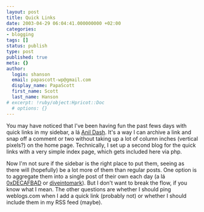 ```yaml
---
layout: post
title: Quick Links
date: 2003-04-29 06:04:41.000000000 +02:00
categories:
- blogging
tags: []
status: publish
type: post
published: true
meta: {}
author:
  login: shanson
  email: papascott-wp@gmail.com
  display_name: PapaScott
  first_name: Scott
  last_name: Hanson
# excerpt: !ruby/object:Hpricot::Doc
  # options: {}
---
```

<p>You may have noticed that I've been having fun the past fews days with quick links in my sidebar, a lá <a title="anil dash " href="http://dashes.com/anil/">Anil Dash</a>. It's a way I can archive a link and snap off a comment or two without taking up a lot of column inches (vertical pixels?) on the home page. Technically, I set up a second blog for the quick links with a very simple index page, which gets included here via php.</p>
<p>Now I'm not sure if the sidebar is the right place to put them, seeing as there will (hopefully) be a lot more of them than regular posts. One option is to aggregate them into a single post of their own each day (a lá <a href="http://www.decafbad.com/blog/links/aoeabaofheecf.html">0xDECAFBAD<a> or <a href="http://diveintomark.org/archives/2003/04/23/in_brief_insomniac_edition.html">diveintomark</a>). But I don't want to break the flow, if you know what I mean. The other questions are whether I should ping weblogs.com when I add a quick link (probably not) or whether I should include them in my RSS feed (maybe).</a></a></p>
